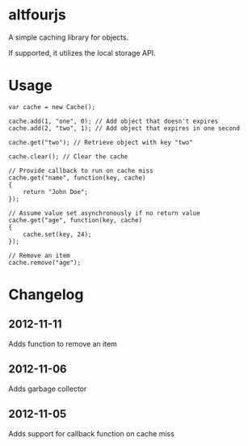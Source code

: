 # altfourjs
A simple caching library for objects.

If supported, it utilizes the local storage API.

# Usage
    var cache = new Cache();

    cache.add(1, "one", 0); // Add object that doesn't expires
    cache.add(2, "two", 1); // Add object that expires in one second

    cache.get("two"); // Retrieve object with key "two"

    cache.clear(); // Clear the cache
    
    // Provide callback to run on cache miss
    cache.get("name", function(key, cache)
    {
        return "John Doe";
    });
    
    // Assume value set asynchronously if no return value
    cache.get("age", function(key, cache)
    {
        cache.set(key, 24);
    });
    
    // Remove an item
    cache.remove("age");
    
# Changelog
## 2012-11-11
Adds function to remove an item

## 2012-11-06
Adds garbage collector

## 2012-11-05
Adds support for callback function on cache miss